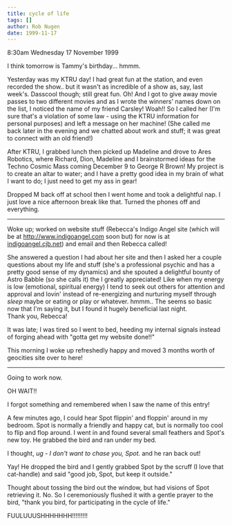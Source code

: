 ```yaml
---
title: cycle of life
tags: []
author: Rob Nugen
date: 1999-11-17
---
```


<p class=date>8:30am Wednesday 17 November 1999</p>

I think tomorrow is Tammy's birthday... hmmm.

Yesterday was my KTRU day!  I had great fun at the station, and even
recorded the show.. but it wasn't as incredible of a show as, say,
last week's.  Dasscool though; still great fun.  Oh!  And I got to
give away movie passes to two different movies and as I wrote the
winners' names down on the list, I noticed the name of my friend
Carsley!  Woah!!  So I called her (I'm sure that's a violation of some
law - using the KTRU information for personal purposes) and left a
message on her machine!  (She called me back later in the evening and
we chatted about work and stuff; it was great to connect with an old
friend!)

After KTRU, I grabbed lunch then picked up Madeline and drove to Ares
Robotics, where Richard, Dion, Madeline and I brainstormed ideas for
the Techno Cosmic Mass coming December 9 to George R Brown!  My
project is to create an altar to water; and I have a pretty good idea
in my brain of what I want to do; I just need to get my ass in gear!

Dropped M back off at school then I went home and took a delightful
nap.  I just love a nice afternoon break like that.  Turned the phones
off and everything.

- - -

Woke up; worked on website stuff (Rebecca's Indigo Angel site (which
will be at http://www.indigoangel.com soon but) for now is at 
<a href="http://indigoangel.cjb.net">indigoangel.cjb.net</a>) and email and then Rebecca called!

She answered a question I had about her site and then I asked her a
couple questions about my life and stuff (she's a professional psychic
and has a pretty good sense of my dynamics) and she spouted a
delightful bounty of Astro Babble (so she calls it) the I greatly
appreciated!  Like when my energy is low (emotional, spiritual energy)
I tend to seek out others for attention and approval and lovin'
instead of re-energizing and nurturing myself through <em>sleep</em>
maybe or eating or play or whatever.  hmmm..  The seems so basic now
that I'm saying it, but I found it hugely beneficial last night.  
Thank you, Rebecca!

It was late; I was tired so I went to bed, heeding my internal signals
instead of forging ahead with "gotta get my website done!!"

This morning I woke up refreshedly happy and moved 3 months worth of
geocities site over to here!

- - -

Going to work now.

OH WAIT!!

I forgot something and remembered when I saw the name of this entry!

A few minutes ago, I could hear Spot flippin' and floppin' around in
my bedroom.  Spot is normally a friendly and happy cat, but is
normally too cool to flip and flop around.  I went in and found
several small feathers and Spot's new toy.  He grabbed the bird and
ran under my bed.

I thought, <em>ug - I don't want to chase you, Spot.</em> and he ran
back out!

Yay! He dropped the bird and I gently grabbed Spot by the scruff (I
love that cat-handle) and said "good job, Spot, but keep it outside."

Thought about tossing the bird out the window, but had visions of Spot
retrieving it.  No.  So I ceremoniously flushed it with a gentle
prayer to the bird, "thank you bird, for participating in the cycle of
life."

FUULUUUSHHHHHHH!!!!!!!!!



